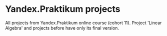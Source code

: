# Yandex.Praktikum projects
All projects from Yandex.Praktikum online course (cohort 11).
Project 'Linear Algebra' and projects before have only its final version.